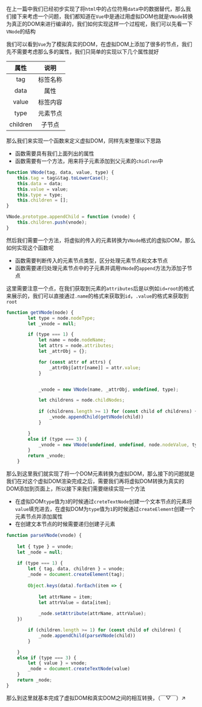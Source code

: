 在上一篇中我们已经初步实现了将`html`中的占位符用`data`中的数据替代，那么我们接下来考虑一个问题，我们都知道在`Vue`中是通过用虚拟DOM也就是`VNode`转换为真正的DOM来进行编译的，我们如何实现这样一个过程呢，我们可以先看一下`VNode`的结构

我们可以看到`Vue`为了模拟真实的DOM，在虚拟DOM上添加了很多的节点，我们先不需要考虑那么多的属性，我们只简单的实现以下几个属性就好

|   属性   |   说明   |
| :------: | :------: |
|   tag    | 标签名称 |
|   data   |   属性   |
|  value   | 标签内容 |
|   type   | 元素节点 |
| children |  子节点  |

那么我们来实现一个函数来定义虚拟DOM，同样先来整理以下思路

* 函数需要具有我们上面列出的属性
* 函数需要有一个方法，用来将子元素添加到父元素的`chidlren`中

```javascript
function VNode(tag, data, value, type) {
	this.tag = tag&&tag.toLowerCase();
	this.data = data;
	this.value = value;
	this.type = type;
	this.children = [];
}

VNode.prototype.appendChild = function (vnode) {
	this.children.push(vnode);
}
```

然后我们需要一个方法，将虚拟的传入的元素转换为`VNode`格式的虚拟DOM，那么如何实现这个函数呢

* 函数需要判断传入的元素节点类型，区分处理元素节点和文本节点
* 函数需要递归处理元素节点中的子元素并调用`VNode`的`append`方法为添加子节点

这里需要注意一个点，在我们获取到元素的`attributes`后是以例如`id=root`的格式来展示的，我们可以直接通过`.name`的格式来获取到`id`，`.value`的格式来获取到`root`

```javascript
function getVNode(node) {
        let type = node.nodeType;
        let _vnode = null;

        if (type === 1) {
            let name = node.nodeName;
            let attrs = node.attributes;
            let _attrObj = {};

            for (const attr of attrs) {
                _attrObj[attr[name]] = attr.value;
            }


            _vnode = new VNode(name, _attrObj, undefined, type);

            let childrens = node.childNodes;
                    
            if (childrens.length >= 1) for (const child of childrens) {
                _vnode.appendChild(getVNode(child))
            }

        }
        else if (type === 3) {
            _vnode = new VNode(undefined, undefined, node.nodeValue, type)
        }
        return _vnode;
    }
```

那么到这里我们就实现了将一个DOM元素转换为虚拟DOM，那么接下的问题就是我们在对这个虚拟DOM渲染完成之后，需要我们再将虚拟DOM转换为真实的DOM添加到页面上，所以接下来我们需要继续实现一个方法

* 在虚拟DOM`type`值为`3`的时候通过`creteTextNode`创建一个文本节点的元素将`value`填充进去，在虚拟DOM为`type`值为`1`的时候通过`createElement`创建一个元素节点并添加属性
* 在创建文本节点的时候需要递归创建子元素

```javascript
function parseVNode(vnode) {
        
	let { type } = vnode;
	let _node = null;
        
	if (type === 1) {
		let { tag, data, children } = vnode;
		_node = document.createElement(tag);
           
		Object.keys(data).forEach(item => {
               
			let attrName = item;
			let attrValue = data[item];
                
			_node.setAttribute(attrName, attrValue);
	})

        if (children.length >= 1) for (const child of children) {
            _node.appendChild(parseVNode(child))
        }

	}
	else if (type === 3) {
		let { value } = vnode;
		_node = document.createTextNode(value)
	}
	return _node;
}
```

那么到这里就基本完成了虚拟DOM和真实DOM之间的相互转换，（￣▽￣）↗

